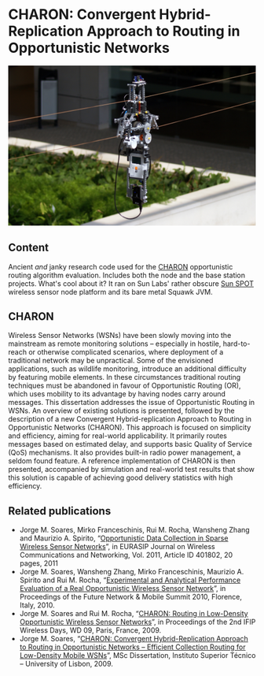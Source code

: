 # CHARON: Convergent Hybrid-Replication Approach to Routing in Opportunistic Networks

![tram](images/tram-wider.jpg)

## Content

Ancient *and* janky research code used for the [CHARON](http://leme.tagus.ist.utl.pt/gems/PmWiki/index.php/Research/CHARONConvergentHybridReplicationApproachToRoutingInOpportunisticNetworks) opportunistic routing algorithm evaluation. Includes both the node and the base station projects. What's cool about it? It ran on Sun Labs' rather obscure [Sun SPOT](https://en.wikipedia.org/wiki/Sun_SPOT) wireless sensor node platform and its bare metal Squawk JVM. 

## CHARON

Wireless Sensor Networks (WSNs) have been slowly moving into the mainstream as remote monitoring solutions – especially in hostile, hard-to-reach or otherwise complicated scenarios, where deployment of a traditional network may be unpractical. Some of the envisioned applications, such as wildlife monitoring, introduce an additional difficulty by featuring mobile elements. In these circumstances traditional routing techniques must be abandoned in favour of Opportunistic Routing (OR), which uses mobility to its advantage by having nodes carry around messages.
This dissertation addresses the issue of Opportunistic Routing in WSNs. An overview of existing solutions is presented, followed by the description of a new Convergent Hybrid-replication Approach to Routing in Opportunistic Networks (CHARON). This approach is focused on simplicity and efficiency, aiming for real-world applicability. It primarily routes messages based on estimated delay, and supports basic Quality of Service (QoS) mechanisms. It also provides built-in radio power management, a seldom found feature. A reference implementation of CHARON is then presented, accompanied by simulation and real-world test results that show this solution is capable of achieving good delivery statistics with high efficiency.

## Related publications
* Jorge M. Soares, Mirko Franceschinis, Rui M. Rocha, Wansheng Zhang and Maurizio A. Spirito, “[Opportunistic Data Collection in Sparse Wireless Sensor Networks](http://dx.doi.org/10.1155/2011/401802)”, in EURASIP Journal on Wireless Communications and Networking, Vol. 2011, Article ID 401802, 20 pages, 2011
* Jorge M. Soares, Wansheng Zhang, Mirko Franceschinis, Maurizio A. Spirito and Rui M. Rocha, “[Experimental and Analytical Performance Evaluation of a Real Opportunistic Wireless Sensor Network](https://ieeexplore.ieee.org/document/5722411)”, in Proceedings of the Future Network & Mobile Summit 2010, Florence, Italy, 2010.
* Jorge M. Soares and Rui M. Rocha, “[CHARON: Routing in Low-Density Opportunistic Wireless Sensor Networks](http://dx.doi.org/10.1109/WD.2009.5449666)”, in Proceedings of the 2nd IFIP Wireless Days, WD 09, Paris, France, 2009.
* Jorge M. Soares, “[CHARON: Convergent Hybrid-Replication Approach to Routing in Opportunistic Networks – Efficient Collection Routing for Low-Density Mobile WSNs](http://leme.tagus.ist.utl.pt/gems/PmWiki/index.php/Research/CHARONConvergentHybridReplicationApproachToRoutingInOpportunisticNetworks)”, MSc Dissertation, Instituto Superior Técnico – University of Lisbon, 2009.